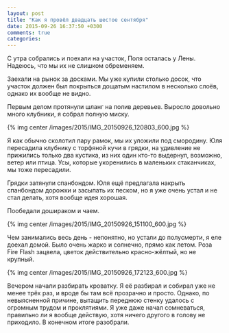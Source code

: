 ```yaml
---
layout: post
title: "Как я провёл двадцать шестое сентября"
date: 2015-09-26 16:37:50 +0300
comments: true
categories: 
---
```

С утра собрались и поехали на участок, Поля осталась у Лены. Надеюсь, что мы их не слишком обременяем.

Заехали на рынок за досками. Мы уже купили столько досок, что участок должен был покрыться дощатым настилом в несколько слоёв, однако их вообще не видно.

Первым делом протянули шланг на полив деревьев. Выросло довольно много клубники, я собрал полную миску.

{% img center /images/2015/IMG_20150926_120803_600.jpg %}

Я как обычно сколотил пару рамок, мы их уложили под смородину. Юля пересадила клубнику с торфяной кучи в грядки, на удивление не прижились только два кустика, из них один кто-то выдернул, возможно, ветер или птица. Усы, которые укоренились в маленьких стаканчиках, мы тоже пересадили.

Грядки затянули спанбондом. Юля ещё предлагала накрыть спанбондом дорожки и засыпать их песком, но я уже очень устал и не стал делать, хотя вообще идея хорошая.

Пообедали дошираком и чаем.

{% img center /images/2015/IMG_20150926_151100_600.jpg %}

Чем занимались весь день - непонятно, но устали до полусмерти, я еле доехал домой. Было очень жарко и солнечно, прямо как летом. Роза Fire Flash зацвела, цветок действительно красно-жёлтый, но не крупный.

{% img center /images/2015/IMG_20150926_172123_600.jpg %}

Вечером начали разбирать кроватку. Я её разбирал и собирал уже не менее трёх  раз, и вроде бы там всё прозрачно и просто. Однако, по невыясненной причине, вытащить переднюю стенку удалось с огромным трудом и проклятиями. Я уже даже начал сомневаться, правильно ли я вообще действую, хотя ничего другого в голову не приходило. В конечном итоге разобрали.



